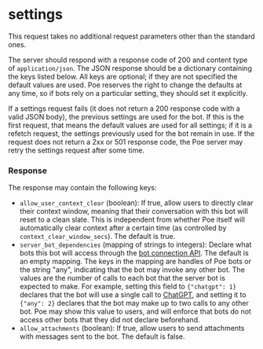 # settings

This request takes no additional request parameters other than the standard ones.

The server should respond with a response code of 200 and content type of `application/json`. The JSON response should be a dictionary containing the keys listed below. All keys are optional; if they are not specified the default values are used. Poe reserves the right to change the defaults at any time, so if bots rely on a particular setting, they should set it explicitly.

If a settings request fails (it does not return a 200 response code with a valid JSON body), the previous settings are used for the bot. If this is the first request, that means the default values are used for all settings; if it is a refetch request, the settings previously used for the bot remain in use. If the request does not return a 2xx or 501 response code, the Poe server may retry the settings request after some time.

### Response

The response may contain the following keys:

* `allow_user_context_clear` (boolean): If true, allow users to directly clear their context window, meaning that their conversation with this bot will reset to a clean slate. This is independent from whether Poe itself will automatically clear context after a certain time (as controlled by `context_clear_window_secs`). The default is true.
* `server_bot_dependencies` (mapping of strings to integers): Declare what bots this bot will access through the [bot connection API](../../api-to-access-bots-on-poe/). The default is an empty mapping. The keys in the mapping are handles of Poe bots or the string "any", indicating that the bot may invoke any other bot. The values are the number of calls to each bot that the server bot is expected to make. For example, setting this field to `{"chatgpt": 1}` declares that the bot will use a single call to [ChatGPT](https://poe.com/ChatGPT), and setting it to `{"any": 2}` declares that the bot may make up to two calls to any other bot. Poe may show this value to users, and will enforce that bots do not access other bots that they did not declare beforehand.
* `allow_attachments` (boolean): If true, allow users to send attachments with messages sent to the bot. The default is false.
